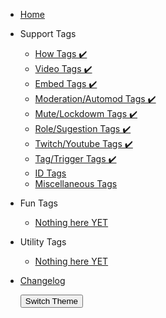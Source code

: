 - [Home](/)

- Support Tags

  - [How Tags ✔️ ](docs/how-tags.md)
  - [Video Tags ✔️ ](docs/video-tags.md)
  - [Embed Tags ✔️ ](docs/embed-tags.md)
  - [Moderation/Automod Tags ✔️ ](docs/mod-tags.md)
  - [Mute/Lockdowm Tags ✔️ ](docs/mute-lockdown-tags.md)
  - [Role/Sugestion Tags ✔️ ](docs/role-suggestion-tags.md)
  - [Twitch/Youtube Tags ✔️ ](docs/twitch-youtube-tags.md)
  - [Tag/Trigger Tags ✔️ ](docs/tag-trigger-tags.md)
  - [ID Tags](docs/id-tags.md)
  - [Miscellaneous Tags](docs/misc-tags.md)

- Fun Tags

  - [Nothing here YET](fun-tags.md)

- Utility Tags

  - [Nothing here YET](utility-tags.md)

- [Changelog](CHANGELOG.md)

  <button onclick="toggleTheme()">Switch Theme</button>
